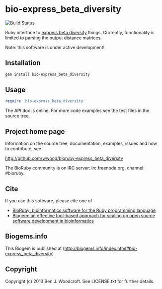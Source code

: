 # bio-express_beta_diversity

[![Build Status](https://secure.travis-ci.org/wwood/bioruby-express_beta_diversity.png)](http://travis-ci.org/wwood/bioruby-express_beta_diversity)

Ruby interface to [express beta diversity](https://github.com/dparks1134/ExpressBetaDiversity) things. Currently, functionality is limited to parsing the output distance matrices. 

Note: this software is under active development!

## Installation

```sh
gem install bio-express_beta_diversity
```

## Usage

```ruby
require 'bio-express_beta_diversity'
```

The API doc is online. For more code examples see the test files in
the source tree.
        
## Project home page

Information on the source tree, documentation, examples, issues and
how to contribute, see

  http://github.com/wwood/bioruby-express_beta_diversity

The BioRuby community is on IRC server: irc.freenode.org, channel: #bioruby.

## Cite

If you use this software, please cite one of
  
* [BioRuby: bioinformatics software for the Ruby programming language](http://dx.doi.org/10.1093/bioinformatics/btq475)
* [Biogem: an effective tool-based approach for scaling up open source software development in bioinformatics](http://dx.doi.org/10.1093/bioinformatics/bts080)

## Biogems.info

This Biogem is published at (http://biogems.info/index.html#bio-express_beta_diversity)

## Copyright

Copyright (c) 2013 Ben J. Woodcroft. See LICENSE.txt for further details.

